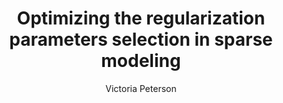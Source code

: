 ---
paperId: 86
author: Victoria Peterson
publicationauthor: Peterson, V.
title: Optimizing the regularization parameters selection in sparse modeling
pdf: Poster_Peterson_Victoria.pdf
poster: --
alt: --
type: Poster
topic: Machine Learning
link: https://research.latinxinai.org/papers/neurips/2019/pdf/Poster_Peterson_Victoria.pdf
conference: neurips
year: 2019
tags: neurips-2019
location: Vancouver, Canada
---